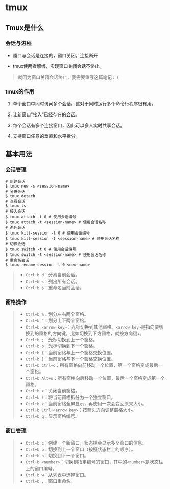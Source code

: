 # tmux

## Tmux是什么

### 会话与进程

- 窗口与会话是连接的，窗口关闭，连接断开

- tmux使两者解绑，实现窗口关闭会话不终止。

> 就因为窗口关闭会话终止，我需要重写这篇笔记 :（

### tmux的作用

1. 单个窗口中同时访问多个会话。这对于同时运行多个命令行程序很有用。

2. 让新窗口"接入"已经存在的会话。

3. 每个会话有多个连接窗口，因此可以多人实时共享会话。

4. 支持窗口任意的垂直和水平拆分。

## 基本用法

### 会话管理

```shell
# 新建会话
$ tmux new -s <session-name>
# 分离会话
$ tmux detach
# 查看会话
$ tmux ls
# 接入会话
$ tmux attach -t 0 # 使用会话编号
$ tmux attach -t <session-name> # 使用会话名称
# 杀死会话
$ tmux kill-session -t 0 # 使用会话编号
$ tmux kill-session -t <session-name> # 使用会话名称
# 切换会话
$ tmux switch -t 0 # 使用会话编号
$ tmux switch -t <session-name> # 使用会话名称
# 重命名会话
$ tmux rename-session -t 0 <new-name>
```

> - `Ctrl+b d`：分离当前会话。
> - `Ctrl+b s`：列出所有会话。
> - `Ctrl+b $`：重命名当前会话。

### 窗格操作

> - `Ctrl+b %`：划分左右两个窗格。
> - `Ctrl+b "`：划分上下两个窗格。
> - `Ctrl+b <arrow key>`：光标切换到其他窗格。`<arrow key>`是指向要切换到的窗格的方向键，比如切换到下方窗格，就按方向键`↓`。
> - `Ctrl+b ;`：光标切换到上一个窗格。
> - `Ctrl+b o`：光标切换到下一个窗格。
> - `Ctrl+b {`：当前窗格与上一个窗格交换位置。
> - `Ctrl+b }`：当前窗格与下一个窗格交换位置。
> - `Ctrl+b Ctrl+o`：所有窗格向前移动一个位置，第一个窗格变成最后一个窗格。
> - `Ctrl+b Alt+o`：所有窗格向后移动一个位置，最后一个窗格变成第一个窗格。
> - `Ctrl+b x`：关闭当前窗格。
> - `Ctrl+b !`：将当前窗格拆分为一个独立窗口。
> - `Ctrl+b z`：当前窗格全屏显示，再使用一次会变回原来大小。
> - `Ctrl+b Ctrl+<arrow key>`：按箭头方向调整窗格大小。
> - `Ctrl+b q`：显示窗格编号。

### 窗口管理

> - `Ctrl+b c`：创建一个新窗口，状态栏会显示多个窗口的信息。
> - `Ctrl+b p`：切换到上一个窗口（按照状态栏上的顺序）。
> - `Ctrl+b n`：切换到下一个窗口。
> - `Ctrl+b <number>`：切换到指定编号的窗口，其中的`<number>`是状态栏上的窗口编号。
> - `Ctrl+b w`：从列表中选择窗口。
> - `Ctrl+b ,`：窗口重命名。
